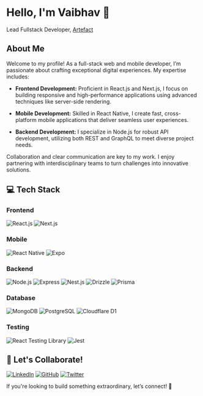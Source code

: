 # Hello, I'm Vaibhav 👋

Lead Fullstack Developer, [Artefact](https://www.artefact.com/)

## About Me

Welcome to my profile! As a full-stack web and mobile developer, I’m passionate about crafting exceptional digital experiences. My expertise includes:

- **Frontend Development:** Proficient in React.js and Next.js, I focus on building responsive and high-performance applications using advanced techniques like server-side rendering.
  
- **Mobile Development:** Skilled in React Native, I create fast, cross-platform mobile applications that deliver seamless user experiences.
  
- **Backend Development:** I specialize in Node.js for robust API development, utilizing both REST and GraphQL to meet diverse project needs.

Collaboration and clear communication are key to my work. I enjoy partnering with interdisciplinary teams to turn challenges into innovative solutions.

## 💻 Tech Stack

### Frontend
![React.js](https://img.shields.io/badge/-React.js-blue?style=for-the-badge&logo=react)
![Next.js](https://img.shields.io/badge/Next.js-000000.svg?style=for-the-badge&logo=nextdotjs&logoColor=white)

### Mobile
![React Native](https://img.shields.io/badge/-ReactNative-blue?style=for-the-badge&logo=react)
![Expo](https://img.shields.io/badge/-Expo-black?style=for-the-badge&logo=expo&logoColor=white)

### Backend
![Node.js](https://img.shields.io/badge/-Node.js-green?style=for-the-badge&logo=node.js)
![Express](https://img.shields.io/badge/-Express-black?style=for-the-badge&logo=express)
![Nest.js](https://img.shields.io/badge/-Nest.js-red?style=for-the-badge&logo=nestjs)
![Drizzle](https://img.shields.io/badge/-Drizzle-black?style=for-the-badge&logo=drizzle)
![Prisma](https://img.shields.io/badge/-Prisma-blue?style=for-the-badge&logo=prisma)

### Database
![MongoDB](https://img.shields.io/badge/-MongoDB-green?style=for-the-badge&logo=mongodb)
![PostgreSQL](https://img.shields.io/badge/-PostgreSQL-blue?style=for-the-badge&logo=postgresql&logoColor=white)
![Cloudflare D1](https://img.shields.io/badge/-Cloudflare%20D1-f38020?style=for-the-badge&logo=cloudflare&logoColor=white)

### Testing
![React Testing Library](https://img.shields.io/badge/-React%20Testing%20Library-61DAFB?style=for-the-badge&logo=testing-library)
![Jest](https://img.shields.io/badge/-Jest-C21325?style=for-the-badge&logo=jest)


## 🤝 Let's Collaborate!

[![LinkedIn](https://img.shields.io/badge/Connect-blue?style=for-the-badge&logo=linkedin)](https://www.linkedin.com/in/vaibhav-vinayak/)
[![GitHub](https://img.shields.io/badge/Collab-black?style=for-the-badge&logo=github)](https://github.com/vaibhav-artefact)
[![Twitter](https://img.shields.io/badge/Follow-1DA1F2?style=for-the-badge&logo=x&logoColor=white)](https://twitter.com/vaibhav_vinayak)

If you're looking to build something extraordinary, let’s connect! 🚀
